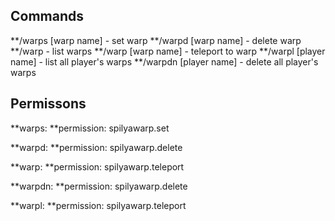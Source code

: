 ## Commands
**/warps [warp name] - set warp
**/warpd [warp name] - delete warp
**/warp - list warps
**/warp [warp name] - teleport to warp
**/warpl [player name] - list all player's warps
**/warpdn [player name] - delete all player's warps

## Permissons
**warps:
**permission: spilyawarp.set

**warpd:
**permission: spilyawarp.delete

**warp:
**permission: spilyawarp.teleport

**warpdn:
**permission: spilyawarp.delete

**warpl:
**permission: spilyawarp.teleport


